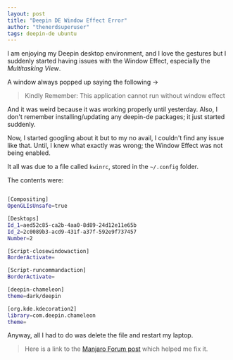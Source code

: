```yaml
---
layout: post
title: "Deepin DE Window Effect Error"
author: "thenerdsuperuser"
tags: deepin-de ubuntu
---
```


I am enjoying my Deepin desktop environment, and I love the gestures but I suddenly started having issues with the Window Effect, especially the *Multitasking View*.


A window always popped up saying the following ->

> Kindly Remember: This application cannot run without window effect

And it was weird because it was working properly until yesterday. Also, I don't remember installing/updating any deepin-de packages; it just started suddenly.

Now, I started googling about it but to my no avail, I couldn't find any issue like that. Until, I knew what exactly was wrong; the Window Effect was not being enabled.

It all was due to a file called `kwinrc`, stored in the `~/.config` folder.

The contents were:

```bash

[Compositing]
OpenGLIsUnsafe=true

[Desktops]
Id_1=aed52c85-ca2b-4aa0-8d89-24d12e11e65b
Id_2=2c0089b3-acd9-431f-a37f-592e9f737457
Number=2

[Script-closewindowaction]
BorderActivate=

[Script-runcommandaction]
BorderActivate=

[deepin-chameleon]
theme=dark/deepin

[org.kde.kdecoration2]
library=com.deepin.chameleon
theme=

```

Anyway, all I had to do was delete the file and restart my laptop.

> Here is a link to the [Manjaro Forum post](https://forum.manjaro.org/t/deepin20-desktop-issue-with-window-effect/32162/4) which helped me fix it.
